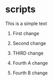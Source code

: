 # scripts

This is a simple text

1. First change

2. Second change

3. THIRD change

4. Fourth A change

5. Fourth B change

